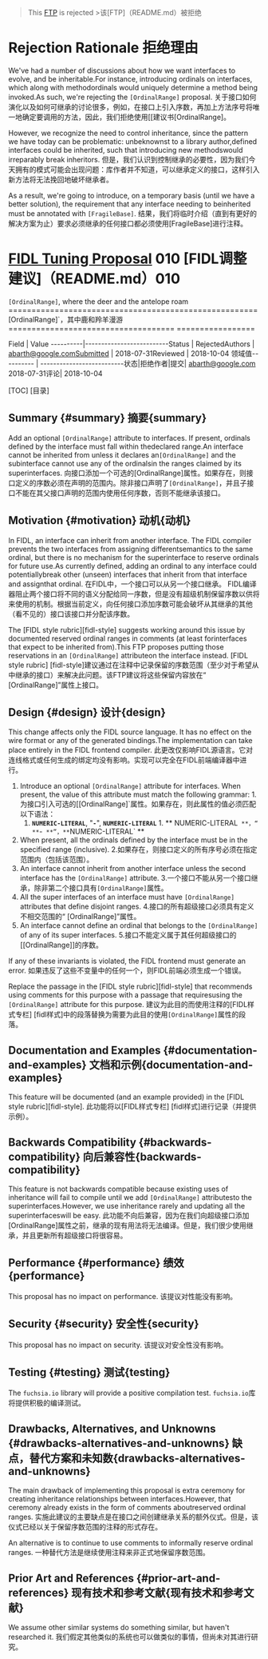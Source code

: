 > This [FTP](README.md) is rejected  >该[FTP]（README.md）被拒绝

 
# Rejection Rationale  拒绝理由 

We've had a number of discussions about how we want interfaces to evolve, and be inheritable.For instance, introducing ordinals on interfaces, which along with methodordinals would uniquely determine a method being invoked.As such, we're rejecting the `[OrdinalRange]` proposal. 关于接口如何演化以及如何可继承的讨论很多，例如，在接口上引入序数，再加上方法序号将唯一地确定要调用的方法，因此，我们拒绝使用[[建议书[OrdinalRange]。

However, we recognize the need to control inheritance, since the pattern we have today can be problematic: unbeknownst to a library author,defined interfaces could be inherited, such that introducing new methodswould irreparably break inheritors. 但是，我们认识到控制继承的必要性，因为我们今天拥有的模式可能会出现问题：库作者并不知道，可以继承定义的接口，这样引入新方法将无法挽回地破坏继承者。

As a result, we're going to introduce, on a temporary basis (until we have a better solution), the requirement that any interface needing to beinherited must be annotated with `[FragileBase]`. 结果，我们将临时介绍（直到有更好的解决方案为止）要求必须继承的任何接口都必须使用[FragileBase]进行注释。

 
# [FIDL Tuning Proposal](README.md) 010  [FIDL调整建议]（README.md）010 

`[OrdinalRange]`, where the deer and the antelope roam ====================================================== [OrdinalRange]`，其中鹿和羚羊漫游==================================== =================

Field     | Value ----------|--------------------------Status    | RejectedAuthors   | abarth@google.comSubmitted | 2018-07-31Reviewed  | 2018-10-04 领域值---------- | --------------------------状态|拒绝作者|提交| abarth@google.com 2018-07-31评论| 2018-10-04

[TOC]  [目录]

 
## Summary {#summary}  摘要{summary} 

Add an optional `[OrdinalRange]` attribute to interfaces. If present, ordinals defined by the interface must fall within thedeclared range.An interface cannot be inherited from unless it declares an`[OrdinalRange]` and the subinterface cannot use any of the ordinalsin the ranges claimed by its superinterfaces. 向接口添加一个可选的[OrdinalRange]属性。如果存在，则接口定义的序数必须在声明的范围内。除非接口声明了`[OrdinalRange]`，并且子接口不能在其父接口声明的范围内使用任何序数，否则不能继承该接口。

 
## Motivation {#motivation}  动机{动机} 

In FIDL, an interface can inherit from another interface. The FIDL compiler prevents the two interfaces from assigning differentsemantics to the same ordinal, but there is no mechanism for the superinterface to reserve ordinals for future use.As currently defined, adding an ordinal to any interface could potentiallybreak other (unseen) interfaces that inherit from that interface and assignthat ordinal. 在FIDL中，一个接口可以从另一个接口继承。 FIDL编译器阻止两个接口将不同的语义分配给同一序数，但是没有超级机制保留序数以供将来使用的机制。根据当前定义，向任何接口添加序数可能会破坏从其继承的其他（看不见的）接口该接口并分配该序数。

The [FIDL style rubric][fidl-style] suggests working around this issue by documented reserved ordinal ranges in comments (at least forinterfaces that expect to be inherited from).This FTP proposes putting those reservations in an `[OrdinalRange]` attributeon the interface instead. [FIDL style rubric] [fidl-style]建议通过在注释中记录保留的序数范围（至少对于希望从中继承的接口）来解决此问题。该FTP建议将这些保留内容放在“ [OrdinalRange]”属性上接口。

 
## Design {#design}  设计{design} 

This change affects only the FIDL source language. It has no effect on the wire format or any of the generated bindings.The implementation can take place entirely in the FIDL frontend compiler. 此更改仅影响FIDL源语言。它对连线格式或任何生成的绑定均没有影响。实现可以完全在FIDL前端编译器中进行。

 
1. Introduce an optional `[OrdinalRange]` attribute for interfaces. When present, the value of this attribute must match the following grammar: 1.为接口引入可选的[[OrdinalRange]`属性。如果存在，则此属性的值必须匹配以下语法：
    1. **`NUMERIC-LITERAL`**, "**`-`**", **`NUMERIC-LITERAL`**  1. ** NUMERIC-LITERAL` **，“ **`-` **”，**`NUMERIC-LITERAL` **
2. When present, all the ordinals defined by the interface must be in the specified range (inclusive). 2.如果存在，则接口定义的所有序号必须在指定范围内（包括该范围）。
3. An interface cannot inherit from another interface unless the second interface has the `[OrdinalRange]` attribute. 3.一个接口不能从另一个接口继承，除非第二个接口具有`[OrdinalRange]`属性。
4. All the super interfaces of an interface must have `[OrdinalRange]` attributes that define disjoint ranges. 4.接口的所有超级接口必须具有定义不相交范围的“ [OrdinalRange]”属性。
5. An interface cannot define an ordinal that belongs to the `[OrdinalRange]` of any of its super interfaces. 5.接口不能定义属于其任何超级接口的[[OrdinalRange]]的序数。

If any of these invariants is violated, the FIDL frontend must generate an error. 如果违反了这些不变量中的任何一个，则FIDL前端必须生成一个错误。

Replace the passage in the [FIDL style rubric][fidl-style] that recommends using comments for this purpose with a passage that requiresusing the `[OrdinalRange]` attribute for this purpose. 建议为此目的而使用注释的[FIDL样式专栏] [fidl样式]中的段落替换为需要为此目的使用`[OrdinalRange]`属性的段落。

 
## Documentation and Examples {#documentation-and-examples}  文档和示例{documentation-and-examples} 

This feature will be documented (and an example provided) in the [FIDL style rubric][fidl-style]. 此功能将以[FIDL样式专栏] [fidl样式]进行记录（并提供示例）。

 
## Backwards Compatibility {#backwards-compatibility}  向后兼容性{backwards-compatibility} 

This feature is not backwards compatible because existing uses of inheritance will fail to compile until we add `[OrdinalRange]` attributesto the superinterfaces.However, we use inheritance rarely and updating all the superinterfaceswill be easy. 此功能不向后兼容，因为在我们向超级接口添加[OrdinalRange]属性之前，继承的现有用法将无法编译。但是，我们很少使用继承，并且更新所有超级接口将很容易。

 
## Performance {#performance}  绩效{performance} 

This proposal has no impact on performance.  该提议对性能没有影响。

 
## Security {#security}  安全性{security} 

This proposal has no impact on security.  该提议对安全性没有影响。

 
## Testing {#testing}  测试{testing} 

The `fuchsia.io` library will provide a positive compilation test.  `fuchsia.io`库将提供积极的编译测试。

 
## Drawbacks, Alternatives, and Unknowns {#drawbacks-alternatives-and-unknowns}  缺点，替代方案和未知数{drawbacks-alternatives-and-unknowns} 

The main drawback of implementing this proposal is extra ceremony for creating inheritance relationships between interfaces.However, that ceremony already exists in the form of comments aboutreserved ordinal ranges. 实施此建议的主要缺点是在接口之间创建继承关系的额外仪式。但是，该仪式已经以关于保留序数范围的注释的形式存在。

An alternative is to continue to use comments to informally reserve ordinal ranges. 一种替代方法是继续使用注释来非正式地保留序数范围。

 
## Prior Art and References {#prior-art-and-references}  现有技术和参考文献{现有技术和参考文献} 

We assume other similar systems do something similar, but haven't researched it. 我们假定其他类似的系统也可以做类似的事情，但尚未对其进行研究。

